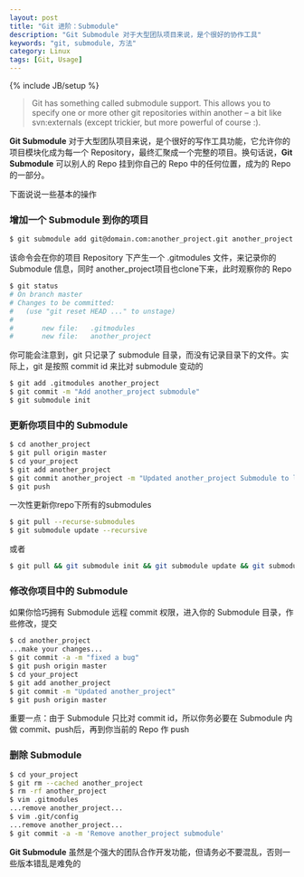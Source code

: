 ```yaml
---
layout: post
title: "Git 进阶：Submodule"
description: "Git Submodule 对于大型团队项目来说，是个很好的协作工具"
keywords: "git, submodule, 方法"
category: Linux
tags: [Git, Usage]
---
```

{% include JB/setup %}

>Git has something called submodule support. This allows you to specify one or more other git repositories within another – a bit like svn:externals (except trickier, but more powerful of course :).

**Git Submodule** 对于大型团队项目来说，是个很好的写作工具功能，它允许你的项目模块化成为每一个 Repository，最终汇聚成一个完整的项目。换句话说，**Git Submodule** 可以别人的 Repo 挂到你自己的 Repo 中的任何位置，成为的 Repo 的一部分。

下面说说一些基本的操作

### 增加一个 Submodule 到你的项目

```sh
$ git submodule add git@domain.com:another_project.git another_project
```

<!-- more -->
该命令会在你的项目 Repository 下产生一个 .gitmodules 文件，来记录你的 Submodule 信息，同时 another_project项目也clone下来，此时观察你的 Repo

```sh
$ git status
# On branch master
# Changes to be committed:
#   (use "git reset HEAD ..." to unstage)
#
#       new file:   .gitmodules
#       new file:   another_project
```

你可能会注意到，git 只记录了 submodule 目录，而没有记录目录下的文件。实际上，git 是按照 commit id 来比对 submodule 变动的

```sh
$ git add .gitmodules another_project
$ git commit -m "Add another_project submodule"
$ git submodule init
```

### 更新你项目中的 Submodule

```sh
$ cd another_project
$ git pull origin master
$ cd your_project
$ git add another_project
$ git commit another_project -m "Updated another_project Submodule to latest HEAD"
$ git push
```

一次性更新你repo下所有的submodules

```sh
$ git pull --recurse-submodules
$ git submodule update --recursive
```
或者

```sh
$ git pull && git submodule init && git submodule update && git submodule status
```
### 修改你项目中的 Submodule

如果你恰巧拥有 Submodule 远程 commit 权限，进入你的 Submodule 目录，作些修改，提交

```sh
$ cd another_project
...make your changes...
$ git commit -a -m "fixed a bug"
$ git push origin master
$ cd your_project
$ git add another_project
$ git commit -m "Updated another_project"
$ git push origin master
```

重要一点：由于 Submodule 只比对 commit id，所以你务必要在 Submodule 内做 commit、push后，再到你当前的 Repo 作 push

### 删除 Submodule

```sh
$ cd your_project
$ git rm --cached another_project
$ rm -rf another_project
$ vim .gitmodules
...remove another_project...
$ vim .git/config
...remove another_project...
$ git commit -a -m 'Remove another_project submodule'
```

**Git Submodule** 虽然是个强大的团队合作开发功能，但请务必不要混乱，否则一些版本错乱是难免的

